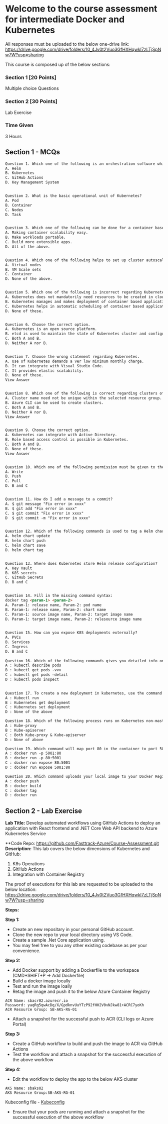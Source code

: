 # Welcome to the course assessment for intermediate Docker and Kubernetes

All responses must be uploaded to the below one-drive link:
https://drive.google.com/drive/folders/10_4Jv0t2Vuo3GfHXHqwkl7zLTjSpNw7W?usp=sharing 

This course is composed up of the below sections:

### Section 1 [20 Points]
Multiple choice Questions

### Section 2 [30 Points]
Lab Exercise

### Time Given
3 Hours

## Section 1 - MCQs

```markdown
Question 1. Which one of the following is an orchestration software which can be used for scaling containers?
A. Helm
B. Kubernetes
C. GitHub Actions
D. Key Management System


Question 2. What is the basic operational unit of Kubernetes?
A. Pod
B. Container
C. Nodes
D. Task


Question 3. Which one of the following can be done for a container based application using Kubernetes?
A. Making container scalability easy.
B. Make workloads portable.
C. Build more extensible apps.
D. All of the above.


Question 4. Which one of the following helps to set up cluster autoscaler for adding capacity as per demand?
A. Virtual nodes
B. VM Scale sets
C. Container
D. None of the above.


Question 5. Which one of the following is incorrect regarding Kubernetes?
A. Kubernetes does not mandatorily need resources to be created in cloud.
B. Kubernetes manages and makes deployment of container based applications easy.
C. Kubernetes helps in automatic scheduling of container based application.
D. None of these.


Question 6. Choose the correct option.
A. Kubernetes is an open source platform.
B. etcd is used to maintain the state of Kubernetes cluster and configuration.
C. Both A and B.
D. Neither A nor B.


Question 7. Choose the wrong statement regarding Kubernetes.
A. Use of Kubernetes demands a ver low minimum monthly charge.
B. It can integrate with Visual Studio Code.
C. It provides elastic scalability.
D. None of these.
View Answer


Question 8. Which one of the following is correct regarding clusters of Kubernetes?
A. Cluster name need not be unique within the selected resource group.
B. Azure CLI can be used to create clusters.
C. Both A and B.
D. Neither A nor B.
View Answer


Question 9. Choose the correct option.
A. Kubernetes can integrate with Active Directory.
B. Role based access control is possible in Kubernetes.
C. Both A and B.
D. None of these.
View Answer


Question 10. Which one of the following permission must be given to the service principal to establish authentication between Kubernetes and private registry?
A. Write
B. Push
C. Pull
D. B and C


Question 11. How do I add a message to a commit?
A. $ git message "Fix error in xxxx"
B. $ git add "Fix error in xxxx"
C. $ git commit "Fix error in xxxx"
D  $ git commit -m "Fix error in xxxx"


Question 12. Which of the following commands is used to tag a Helm chart?
A. helm chart update
B. helm chart push
C. helm chart save
D. helm chart tag


Question 13. Where does Kubernetes store Helm release configuration?
A. Key Vault
B. K8S secrets
C. GitHub Secrets
D. B and C


Question 14. Fill in the missing command syntax:
docker tag <param-1> <param-2>
A. Param-1: release name, Param-2: pod name
B. Param-1: release name, Param-2: chart name
C. Param-1: source image name, Param-2: target image name
D. Param-1: target image name, Param-2: relesource image name

  
Question 15. How can you expose K8S deployments externally?
A. PVCs
B. Services
C. Ingress
D. B and C
  
Question 16. Which of the following commands gives you detailed info on a Pod?
A : kubectl describe pods
B : kubectl get pods -vvv
C : kubectl get pods –detail
D : kubectl pods inspect

  
Question 17. To create a new deployment in kubernetes, use the command ………….
A : Kubectl run
B : Kubernetes get deployment
C : Kubernetes set deployment
D : None of the above

Question 18. Which of the following process runs on Kubernetes non-master node?
A : Kube-proxy
B : Kube-apiserver
C : Both Kube-proxy & Kube-apiserver
D : None of above

Question 19. Which command will map port 80 in the container to port 5001 on the Docker host?
A : docker run -p 5001:80
B : docker run -p 80:5001
C : docker run expose 80:5001
D : docker run expose 5001:80

Question 20. Which command uploads your local image to your Docker Registry?
A : docker push
B : docker build
C : docker tag
D : docker run

```

## Section 2 - Lab Exercise

**Lab Title:** Develop automated workflows using GitHub Actions to deploy an application with React frontend and .NET Core Web API backend to Azure Kubernetes Service

**Code Repo: https://github.com/Fasttrack-Azure/Course-Assessment.git 
**Description:**
This lab covers the below dimensions of Kubernetes and GitHub:
1. K8s Operations
2. GitHub Actions
4. Integration with Container Registry


The proof of executions for this lab are requested to be uploaded to the below location:
https://drive.google.com/drive/folders/10_4Jv0t2Vuo3GfHXHqwkl7zLTjSpNw7W?usp=sharing 

**Steps:**

**Step 1:**
- Create an new repositary in your personal GitHub account.
- Clone the new repo to your local directory using VS Code.
- Create a sample .Net Core application using.
- You may feel free to you any other existing codebase as per your convenience.

**Step 2:**
- Add Docker support by adding a Dockerfile to the workspace (CMD+SHIFT+P -> Add Dockerfile)
- Build a docker image locally
- Test and run the image loally
- Retag the image and push it to the below Azure Container Registry

```
ACR Name: sbacr02.azurecr.io
Password: yaqRg5qwAcDq/X/GpdknvUuYTzP92fHH2V0vNJkw81+ACRC7yoKh
ACR Resource Group: SB-AKS-RG-01
```

- Attach a snapshot for the successful push to ACR (CLI logs or Azure Portal)

**Step 3:**
- Create a GitHub workflow to build and push the image to ACR via GitHub Actions
- Test the workflow and attach a snapshot for the successful execution of the above workflow

**Step 4:**
- Edit the workflow to deploy the app to the below AKS cluster
```
AKS Name: sbaks02
AKS Resource Group:SB-AKS-RG-01
```
Kubeconfig file - [Kubeconfig](/kubeconfig-ss)

- Ensure that your pods are running and attach a snapshot for the successful execution of the above workflow

